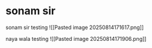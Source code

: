 # sonam sir

sonam sir testing
![[Pasted image 20250814171617.png]]

naya wala testing ![[Pasted image 20250814171906.png]]
